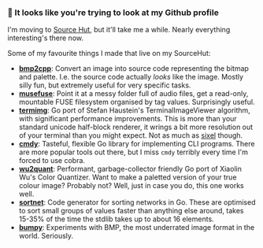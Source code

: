### 📎 It looks like you're trying to look at my Github profile

I'm moving to [Source Hut](https://git.sr.ht/~shabbyrobe), but it'll take me a
while. Nearly everything interesting's there now.

Some of my favourite things I made that live on my SourceHut:

- **[bmp2cpp](https://git.sr.ht/~shabbyrobe/bmp2cpp)**: Convert an image into source code representing the bitmap and palette. I.e. the source code actually _looks_ like the image. Mostly silly fun, but extremely useful for very specific tasks.
- **[musefuse](https://git.sr.ht/~shabbyrobe/musefuse)**: Point it at a messy folder full of audio files, get a read-only, mountable FUSE filesystem organised by tag values. Surprisingly useful.
- **[termimg](https://git.sr.ht/~shabbyrobe/termimg)**: Go port of Stefan Haustein's TerminalImageViewer algorithm, with significant performance improvements. This is more than your standard unicode half-block renderer, it wrings a bit more resolution out of your terminal than you might expect. Not as much as [sixel](https://www.arewesixelyet.com/) though.
- **[cmdy](https://git.sr.ht/~shabbyrobe/cmdy)**: Tasteful, flexible Go library for implementing CLI programs. There are more popular tools out there, but I miss `cmdy` terribly every time I'm forced to use cobra.
- **[wu2quant](https://git.sr.ht/~shabbyrobe/wu2quant)**: Performant, garbage-collector friendly Go port of Xiaolin Wu's Color Quantizer. Want to make a paletted version of your true colour image? Probably not? Well, just in case you do, this one works well.
- **[sortnet](https://git.sr.ht/~shabbyrobe/sortnet)**: Code generator for sorting networks in Go. These are optimised to sort small groups of values faster than anything else around, takes 15-35% of the time the stdlib takes up to about 16 elements.
- **[bumpy](https://git.sr.ht/~shabbyrobe/bumpy)**: Experiments with BMP, the most underrated image format in the world. Seriously.
